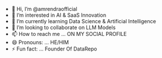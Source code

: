 - 👋 Hi, I’m @amrendraofficial
- 👀 I’m interested in AI & SaaS Innovation
- 🌱 I’m currently learning Data Science & Artificial Intelligence
- 💞️ I’m looking to collaborate on LLM Models
- 📫 How to reach me ... ON MY SOCIAL PROFILE
- 😄 Pronouns: ... HE/HIM
- ⚡ Fun fact: ... Founder Of DataRepo

<!---
amrendraofficial/amrendraofficial is a ✨ special ✨ repository because its `README.md` (this file) appears on your GitHub profile.
You can click the Preview link to take a look at your changes.
--->
